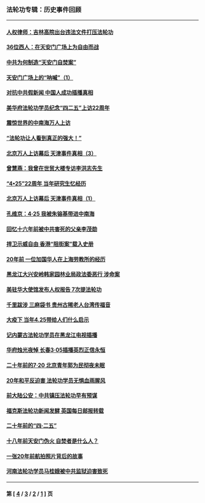 ### 法轮功专辑：历史事件回顾
---
#### [人权律师：吉林高院出台违法文件打压法轮功](../../pages/nf5793/n13825665.md?11010430) 
#### [36位西人：在天安门广场上为自由而战](../../pages/nf5793/n13390029.md?11010430) 
#### [中共为何制造“天安门自焚案”](../../pages/nf5793/n13183270.md?11010430) 
#### [天安门广场上的“呐喊”（1）](../../pages/nf5793/n13105277.md?11010430) 
#### [对抗中共假新闻 中国人成功插播真相](../../pages/nf5793/n12910618.md?11010430) 
#### [美华府法轮功学员纪念“四二五”上访22周年](../../pages/nf5793/n12904445.md?11010430) 
#### [震惊世界的中南海万人上访](../../pages/nf5793/n12903976.md?11010430) 
#### [“法轮功让人看到真正的强大！”](../../pages/nf5793/n12903195.md?11010430) 
#### [北京万人上访幕后 天津事件真相（3）](../../pages/nf5793/n12902807.md?11010430) 
#### [曾慧燕：我曾在世贸大楼专访李洪志先生](../../pages/nf5793/n12898729.md?11010430) 
#### [“4•25”22周年 当年研究生忆经历](../../pages/nf5793/n12894152.md?11010430) 
#### [北京万人上访幕后 天津事件真相（1）](../../pages/nf5793/n12885174.md?11010430) 
#### [孔维京：4·25 我被朱镕基带进中南海](../../pages/nf5793/n12864987.md?11010430) 
#### [回忆十六年前被中共害死的父亲李茂勋](../../pages/nf5793/n12880270.md?11010430) 
#### [捍卫示威自由 香港“阻街案”载入史册](../../pages/nf5793/n12811245.md?11010430) 
#### [20年前 一位加国华人在上海劳教所的经历](../../pages/nf5793/n12707932.md?11010430) 
#### [黑龙江大兴安岭韩家园林业局政法委恶行 涉命案](../../pages/nf5793/n12622815.md?11010430) 
#### [美驻华大使馆发布人权报告 7次提法轮功](../../pages/nf5793/n12520541.md?11010430) 
#### [千里跋涉 三麻袋书 贵州古稀老人台湾传福音](../../pages/nf5793/n12198750.md?11010430) 
#### [大疫下 当年4.25带给人们什么启示](../../pages/nf5793/n12058565.md?11010430) 
#### [记内蒙古法轮功学员在黑龙江电视插播](../../pages/nf5793/n11699194.md?11010430) 
#### [华府烛光夜悼 长春3·05插播英烈正信永恒](../../pages/nf5793/n11397432.md?11010430) 
#### [二十年前的7·20 北京青年郭为民彻夜未眠](../../pages/nf5793/n11354195.md?11010430) 
#### [20年和平反迫害 法轮功学员无惧血雨腥风](../../pages/nf5793/n11348279.md?11010430) 
#### [前大陆公安：中共镇压法轮功早有预谋](../../pages/nf5793/n11352168.md?11010430) 
#### [福克斯法轮功新闻发酵  英国每日邮报转载](../../pages/nf5793/n11285952.md?11010430) 
#### [二十年前的“四·二五”](../../pages/nf5793/n11207639.md?11010430) 
#### [十八年前天安门伪火 自焚者是什么人？](../../pages/nf5793/n10996556.md?11010430) 
#### [一张20年前航拍照片背后的故事](../../pages/nf5793/n10693797.md?11010430) 
#### [河南法轮功学员马桂娥被中共监狱迫害致死](../../pages/nf5793/n10684974.md?11010430) 

---
#### 第 [ [4](./4.md?11010430) / [3](./3.md?11010430) / [2](./2.md?11010430) / [1](./1.md?11010430) ] 页
